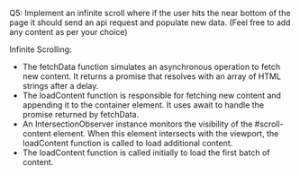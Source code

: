 Q5: Implement an infinite scroll where if the user hits the near bottom of the page
it should send an api request and populate new data.
(Feel free to add any content as per your choice)

Infinite Scrolling:

* The fetchData function simulates an asynchronous operation to fetch new content. It returns a promise that resolves with an array of HTML strings after a delay.
* The loadContent function is responsible for fetching new content and appending it to the container element. It uses await to handle the promise returned by fetchData.
* An IntersectionObserver instance monitors the visibility of the #scroll-content element. When this element intersects with the viewport, the loadContent function is called to load additional content.
* The loadContent function is called initially to load the first batch of content.
